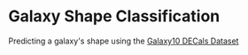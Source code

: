 # Galaxy Shape Classification

Predicting a galaxy's shape using the [Galaxy10 DECals Dataset](https://astronn.readthedocs.io/en/latest/galaxy10.html)